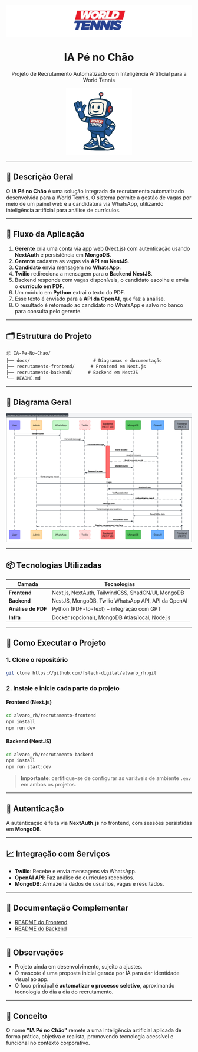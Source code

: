 <p align="center" style="background-color:white;">
  <img src="./recrutamento-frontend/public/logo.png" width="160" alt="World Tennis Logo" />
</p>

<h1 align="center">IA Pé no Chão</h1>
<p align="center">
  Projeto de Recrutamento Automatizado com Inteligência Artificial para a World Tennis
</p>

<p align="center">
  <img src="./recrutamento-frontend/public/mascote.png" width="180" alt="Mascote IA" />
</p>

---

## 🧾 Descrição Geral

O **IA Pé no Chão** é uma solução integrada de recrutamento automatizado desenvolvida para a World Tennis. O sistema permite a gestão de vagas por meio de um painel web e a candidatura via WhatsApp, utilizando inteligência artificial para análise de currículos.

---

## 🧠 Fluxo da Aplicação

1. **Gerente** cria uma conta via app web (Next.js) com autenticação usando **NextAuth** e persistência em **MongoDB**.
2. **Gerente** cadastra as vagas via **API em NestJS**.
3. **Candidato** envia mensagem no **WhatsApp**.
4. **Twilio** redireciona a mensagem para o **Backend NestJS**.
5. Backend responde com vagas disponíveis, o candidato escolhe e envia o **currículo em PDF**.
6. Um módulo em **Python** extrai o texto do PDF.
7. Esse texto é enviado para a **API da OpenAI**, que faz a análise.
8. O resultado é retornado ao candidato no WhatsApp e salvo no banco para consulta pelo gerente.

---

## 🗂 Estrutura do Projeto

```
📦 IA-Pe-No-Chao/
├── docs/                        # Diagramas e documentação
├── recrutamento-frontend/      # Frontend em Next.js
├── recrutamento-backend/      # Backend em NestJS
└── README.md
```

---

## 📸 Diagrama Geral

![Fluxo Geral](./docs/Diagramas/FluxoGeral.png)

---

## 📦 Tecnologias Utilizadas

| Camada             | Tecnologias                                         |
| ------------------ | --------------------------------------------------- |
| **Frontend**       | Next.js, NextAuth, TailwindCSS, ShadCN/UI, MongoDB  |
| **Backend**        | NestJS, MongoDB, Twilio WhatsApp API, API da OpenAI |
| **Análise de PDF** | Python (PDF-to-text) + integração com GPT           |
| **Infra**          | Docker (opcional), MongoDB Atlas/local, Node.js     |

---

## 🚀 Como Executar o Projeto

### 1. Clone o repositório

```bash
git clone https://github.com/fstech-digital/alvaro_rh.git
```

### 2. Instale e inicie cada parte do projeto

#### Frontend (Next.js)

```bash
cd alvaro_rh/recrutamento-frontend
npm install
npm run dev
```

#### Backend (NestJS)

```bash
cd alvaro_rh/recrutamento-backend
npm install
npm run start:dev
```

> **Importante**: certifique-se de configurar as variáveis de ambiente `.env` em ambos os projetos.

---

## 🔐 Autenticação

A autenticação é feita via **NextAuth.js** no frontend, com sessões persistidas em **MongoDB**.

---

## 📈 Integração com Serviços

- **Twilio**: Recebe e envia mensagens via WhatsApp.
- **OpenAI API**: Faz análise de currículos recebidos.
- **MongoDB**: Armazena dados de usuários, vagas e resultados.

---

## 🧭 Documentação Complementar

- [README do Frontend](./recrutamento-frontend/README.md)
- [README do Backend](./recrutamento-backend/README.md)

---

## 📌 Observações

- Projeto ainda em desenvolvimento, sujeito a ajustes.
- O mascote é uma proposta inicial gerada por IA para dar identidade visual ao app.
- O foco principal é **automatizar o processo seletivo**, aproximando tecnologia do dia a dia do recrutamento.

---

## 🧠 Conceito

O nome **"IA Pé no Chão"** remete a uma inteligência artificial aplicada de forma prática, objetiva e realista, promovendo tecnologia acessível e funcional no contexto corporativo.
